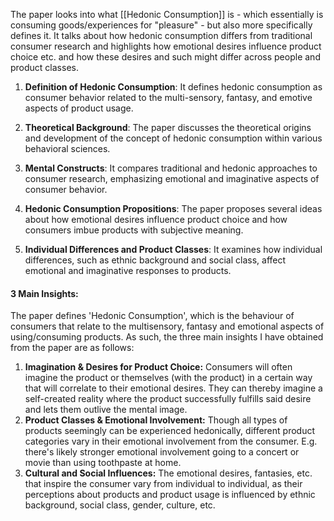 The paper looks into what [[Hedonic Consumption]] is - which essentially is consuming goods/experiences for "pleasure" - but also more specifically defines it. It talks about how hedonic consumption differs from traditional consumer research and highlights how emotional desires influence product choice etc. and how these desires and such might differ across people and product classes.

1. **Definition of Hedonic Consumption**: It defines hedonic consumption as consumer behavior related to the multi-sensory, fantasy, and emotive aspects of product usage.
    
2. **Theoretical Background**: The paper discusses the theoretical origins and development of the concept of hedonic consumption within various behavioral sciences.
    
3. **Mental Constructs**: It compares traditional and hedonic approaches to consumer research, emphasizing emotional and imaginative aspects of consumer behavior.
    
4. **Hedonic Consumption Propositions**: The paper proposes several ideas about how emotional desires influence product choice and how consumers imbue products with subjective meaning.
    
5. **Individual Differences and Product Classes**: It examines how individual differences, such as ethnic background and social class, affect emotional and imaginative responses to products.

#### 3 Main Insights:
The paper defines 'Hedonic Consumption', which is the behaviour of consumers that relate to the multisensory, fantasy and emotional aspects of using/consuming products. As such, the three main insights I have obtained from the paper are as follows:

1. **Imagination & Desires for Product Choice:** Consumers will often imagine the product or themselves (with the product) in a certain way that will correlate to their emotional desires. They can thereby imagine a self-created reality where the product successfully fulfills said desire and lets them outlive the mental image. 
2. **Product Classes & Emotional Involvement:** Though all types of products seemingly can be experienced hedonically, different product categories vary in their emotional involvement from the consumer. E.g. there's likely stronger emotional involvement going to a concert or movie than using toothpaste at home.
3. **Cultural and Social Influences:** The emotional desires, fantasies, etc. that inspire the consumer vary from individual to individual, as their perceptions about products and product usage is influenced by ethnic background, social class, gender, culture, etc.